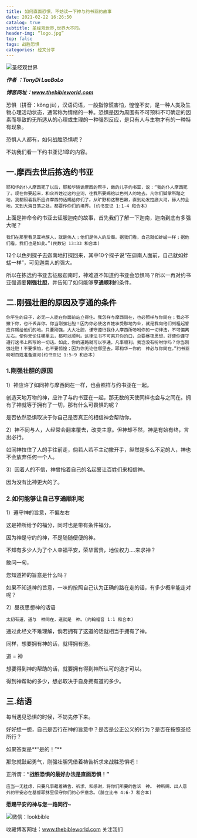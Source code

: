 ```yaml
---
title: 如何直面恐惧，不妨读一下神与约书亚的故事
date: 2021-02-22 16:26:50
catalog: true
subtitle: 圣经观世界,世界大不同。
header-img: “logo.jpg”
top: false
tags: 战胜恐惧
categories: 经文分享
---
```


![圣经观世界](https://s3.ax1x.com/2021/02/20/y4hkB4.md.jpg)

***作者 ：TonyDi LaoBoLo***

***博客网址：www.thebibleworld.com*** 



恐惧（拼音：kǒng jù），汉语词语，一般指惊慌害怕，惶惶不安，是一种人类及生物心理活动状态，通常称为情绪的一种。恐惧是因为周围有不可预料不可确定的因素而导致的无所适从的心理或生理的一种强烈反应，是只有人与生物才有的一种特有现象。

恐惧人人都有，如何战胜恐惧呢？

不妨我们看一下约书亚记1章的内容。

## 一.摩西去世后拣选约书亚

`耶和华的仆人摩西死了以后，耶和华晓谕摩西的帮手，嫩的儿子约书亚，说：“我的仆人摩西死了。现在你要起来，和众百姓过这约旦河，往我所要赐给以色列人的地去。凡你们脚掌所踏之地，我都照着我所应许摩西的话赐给你们了。从旷野和这黎巴嫩，直到幼发拉底大河，赫人的全地，又到大海日落之处，都要作你们的境界。(约书亚记 1:1-4 和合本)`



上面是神命令约书亚去征服迦南的故事，首先我们了解一下迦南，迦南到底有多强大呢？



`我们在那里看见亚衲族人，就是伟人；他们是伟人的后裔。据我们看，自己就如蚱蜢一样；据他们看，我们也是如此。”(民数记 13:33 和合本)`



12个以色列探子去迦南地打探回来，其中10个探子说“在迦南人面前，自己就如蚱蜢一样”，可见迦南人的强大。



所以在拣选约书亚去征服迦南时，神难道不知道约书亚会恐惧吗？所以一再对约书亚强调要**刚强壮胆**，并告知了如何能够**亨通顺利**的条件。





## 二.刚强壮胆的原因及亨通的条件



`你平生的日子，必无一人能在你面前站立得住。我怎样与摩西同在，也必照样与你同在；我必不撇下你，也不丢弃你。你当刚强壮胆！因为你必使这百姓承受那地为业，就是我向他们列祖起誓应许赐给他们的地。只要刚强，大大壮胆，谨守遵行我仆人摩西所吩咐你的一切律法，不可偏离左右，使你无论往哪里去，都可以顺利。这律法书不可离开你的口，总要昼夜思想，好使你谨守遵行这书上所写的一切话。如此，你的道路就可以亨通，凡事顺利。我岂没有吩咐你吗？你当刚强壮胆！不要惧怕，也不要惊惶；因为你无论往哪里去，耶和华－你的　神必与你同在。”约书亚吩咐百姓准备渡河(约书亚记 1:5-9 和合本)`





### 1.刚强壮胆的原因

1）神应许了如同神与摩西同在一样，也会照样与约书亚在一起。

创造天地万物的神，应许了与约书亚在一起，那无数的天使同样也会与之同在。拥有了神就等于拥有了一切，那有什么可畏惧的呢？

是否依然恐惧取决于你自己是否真正的相信神会帮助你。



2）神不同与人，人经常会翻来覆去，改变主意。但神却不然，神是有始有终，言出必行。

如同神拉住了人的手往前走，倘若人若不主动撒开手，纵然是多么不足的人，神也不会放弃任何一个人。



3）因着人的不信，神曾指着自己的名起誓让百姓们来相信神。

因为没有比神更大的了。





### 2.如何能够让自己亨通顺利呢

1）遵守神的旨意，不偏左右

这是神所给予的福分，同时也是带有条件福分。

因为神是守约的神，不是随随便便的神。

不知有多少人为了个人幸福平安，荣华富贵，地位权力....来求神？

敢问一句，

您知道神的旨意是什么吗？

如果不知道神的旨意，一味的按照自己认为正确的路在走的话，有多少概率能走对呢？



2）昼夜思想神的话语

`太初有道，道与　神同在，道就是　神。(约翰福音 1:1 和合本)`

通过此经文不难理解，倘若拥有了这道的话就相当于拥有了神。

同样，想要拥有神的话，就得拥有道。

道 = 神

想要得到神的帮助的话，就要拥有得到神所认可的道才可以。

得到神帮助的多少，想必取决于自身拥有道的多少。





## 三.结语

每当遇见恐惧的时候，不妨先停下来。

好好想一想，自己是否行在神的旨意中？是否是公正公义的行为？是否在按照圣经所行？

如果答案是**“是的！”**

那您就鼓起勇气，刚强壮胆凭借着祷告祈求来战胜恐惧吧！

正所谓：**“战胜恐惧的最好办法是直面恐惧！”**

`应当一无挂虑，只要凡事藉着祷告、祈求，和感谢，将你们所要的告诉　神。　神所赐、出人意外的平安必在基督耶稣里保守你们的心怀意念。(腓立比书 4:6-7 和合本)`

**愿赐平安的神与您一路同行~**

![微信：lookbible](https://s3.ax1x.com/2021/02/20/y4hAHJ.jpg)

收藏博客网址：www.thebibleworld.com 关注我们